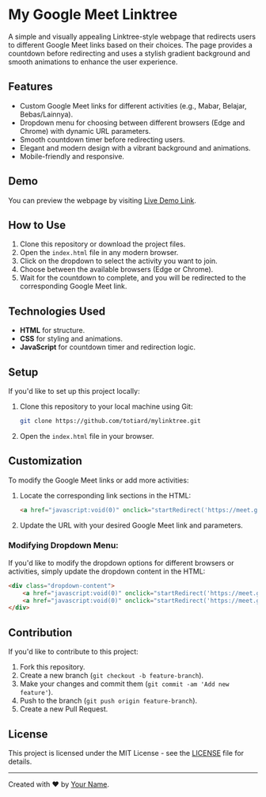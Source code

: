 # My Google Meet Linktree

A simple and visually appealing Linktree-style webpage that redirects users to different Google Meet links based on their choices. The page provides a countdown before redirecting and uses a stylish gradient background and smooth animations to enhance the user experience.

## Features
- Custom Google Meet links for different activities (e.g., Mabar, Belajar, Bebas/Lainnya).
- Dropdown menu for choosing between different browsers (Edge and Chrome) with dynamic URL parameters.
- Smooth countdown timer before redirecting users.
- Elegant and modern design with a vibrant background and animations.
- Mobile-friendly and responsive.

## Demo

You can preview the webpage by visiting [Live Demo Link](#).

## How to Use

1. Clone this repository or download the project files.
2. Open the `index.html` file in any modern browser.
3. Click on the dropdown to select the activity you want to join.
4. Choose between the available browsers (Edge or Chrome).
5. Wait for the countdown to complete, and you will be redirected to the corresponding Google Meet link.

## Technologies Used
- **HTML** for structure.
- **CSS** for styling and animations.
- **JavaScript** for countdown timer and redirection logic.

## Setup

If you'd like to set up this project locally:

1. Clone this repository to your local machine using Git:
   ```bash
   git clone https://github.com/totiard/mylinktree.git
   ```
2. Open the `index.html` file in your browser.

## Customization

To modify the Google Meet links or add more activities:

1. Locate the corresponding link sections in the HTML:
   ```html
   <a href="javascript:void(0)" onclick="startRedirect('https://meet.google.com/your-link')">Join Mabar</a>
   ```
2. Update the URL with your desired Google Meet link and parameters.

### Modifying Dropdown Menu:
If you'd like to modify the dropdown options for different browsers or activities, simply update the dropdown content in the HTML:

```html
<div class="dropdown-content">
    <a href="javascript:void(0)" onclick="startRedirect('https://meet.google.com/your-link?authuser=4')">Edge</a>
    <a href="javascript:void(0)" onclick="startRedirect('https://meet.google.com/your-link?authuser=9')">Chrome</a>
</div>
```

## Contribution

If you'd like to contribute to this project:

1. Fork this repository.
2. Create a new branch (`git checkout -b feature-branch`).
3. Make your changes and commit them (`git commit -am 'Add new feature'`).
4. Push to the branch (`git push origin feature-branch`).
5. Create a new Pull Request.

## License

This project is licensed under the MIT License - see the [LICENSE](LICENSE) file for details.

---

Created with ❤️ by [Your Name](https://github.com/totiard).
